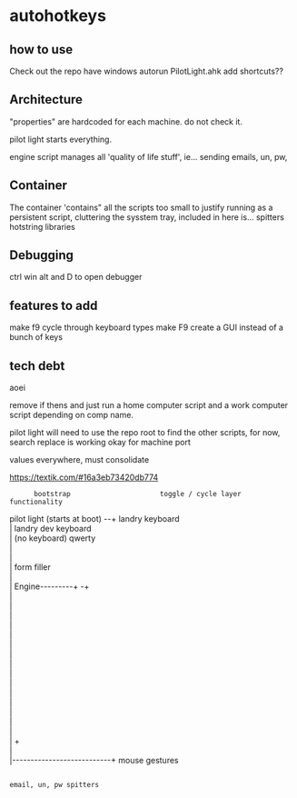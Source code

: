 # autohotkeys

## how to use
Check out the repo
have windows autorun PilotLight.ahk
add shortcuts??



## Architecture

"properties" are hardcoded for each machine. do not check it.

pilot light starts everything.

engine script manages all 'quality of life stuff', ie...
sending emails, un, pw,

## Container
  The container 'contains" all the scripts too small to justify running as a persistent script, cluttering the sysstem tray,
  included in here is...
  spitters
  hotstring libraries
  


## Debugging
ctrl win alt and D to open debugger 


## features to add

make f9 cycle through keyboard types
make F9 create a GUI instead of a bunch of keys



## tech debt
aoei

remove if thens and just run a home computer script and a work computer script depending on comp name.


pilot light will need to use the repo root to find the other scripts, for now, search replace is working okay for machine port


values everywhere, must consolidate



https://textik.com/#16a3eb73420db774



                                                                                                                       
          bootstrap                      toggle / cycle layer                                     functionality        
                                                                                                                       
                                                                                                                       
 pilot light (starts at boot) --+          landry keyboard                                                             
                                |          landry dev keyboard                                                         
                                |          (no keyboard) qwerty                                                        
                                |                                                                                      
                                |                                                                                      
                                |          form filler                                                                 
                                |                                                                                      
                                |          Engine---------+ -+                                                         
                                                             |                                                         
                                                             |                                                         
                                                             |                                                         
                                                             |                                                         
                                                             |                                                         
                                                             |                                                         
                                                             |                                                         
                                                             |                                                         
                                                             |                                                         
                                                             |                                                         
                                                             |                                                         
                                                             |                                                         
                                                             |                                                         
                                                             |                                                         
                                                             |                                                         
                                                             |                               +                         
                                                             |                                                         
                                                             |---------------------------+       mouse gestures        
                                                                                                                       
                                                                                                 email, un, pw spitters
                                                                                                                       
                                                                                                                       
                                                                                                                       




